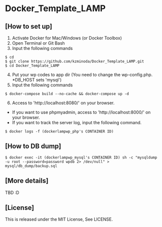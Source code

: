 # Docker_Template_LAMP

## [How to set up]
1. Activate Docker for Mac/Windows (or Docker Toolbox)
2. Open Terminal or Git Bash
3. Input the following commands
```
$ cd
$ git clone https://github.com/kzminoda/Docker_Template_LAMP.git
$ cd Docker_Template_LAMP
```
4. Put your wp codes to app dir (You need to change the wp-config.php. *DB_HOST sets 'mysql')
5. Input the following commands
```
$ docker-compose build --no-cache && docker-compose up -d
```
6. Access to 'http://localhost:8080/' on your browser.
  
* If you want to use phpmyadmin, access to 'http://localhost:8000/' on your browser.
* If you want to track the server log, input the following command.
```
$ docker logs -f (dockerlampwp_php's CONTAINER ID)
```

## [How to DB dump]
```
$ docker exec -it (dockerlampwp_mysql's CONTAINER ID) sh -c "mysqldump -u root --password=password wpdb 2> /dev/null" > mysql/db_dump/backup.sql
```

## [More details]
TBD :D

## [License]
This is released under the MIT License, See LICENSE.
